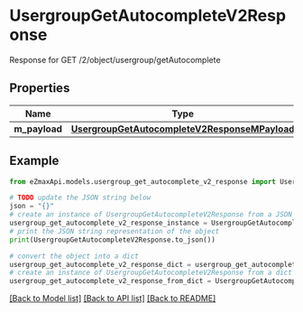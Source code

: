 # UsergroupGetAutocompleteV2Response

Response for GET /2/object/usergroup/getAutocomplete

## Properties

Name | Type | Description | Notes
------------ | ------------- | ------------- | -------------
**m_payload** | [**UsergroupGetAutocompleteV2ResponseMPayload**](UsergroupGetAutocompleteV2ResponseMPayload.md) |  | 

## Example

```python
from eZmaxApi.models.usergroup_get_autocomplete_v2_response import UsergroupGetAutocompleteV2Response

# TODO update the JSON string below
json = "{}"
# create an instance of UsergroupGetAutocompleteV2Response from a JSON string
usergroup_get_autocomplete_v2_response_instance = UsergroupGetAutocompleteV2Response.from_json(json)
# print the JSON string representation of the object
print(UsergroupGetAutocompleteV2Response.to_json())

# convert the object into a dict
usergroup_get_autocomplete_v2_response_dict = usergroup_get_autocomplete_v2_response_instance.to_dict()
# create an instance of UsergroupGetAutocompleteV2Response from a dict
usergroup_get_autocomplete_v2_response_from_dict = UsergroupGetAutocompleteV2Response.from_dict(usergroup_get_autocomplete_v2_response_dict)
```
[[Back to Model list]](../README.md#documentation-for-models) [[Back to API list]](../README.md#documentation-for-api-endpoints) [[Back to README]](../README.md)



